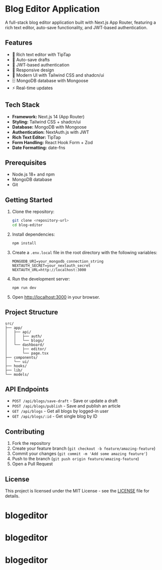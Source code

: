 # Blog Editor Application

A full-stack blog editor application built with Next.js App Router, featuring a rich text editor, auto-save functionality, and JWT-based authentication.

## Features

- 📝 Rich text editor with TipTap
- 💾 Auto-save drafts
- 🔐 JWT-based authentication
- 📱 Responsive design
- 🎨 Modern UI with Tailwind CSS and shadcn/ui
- 🗄️ MongoDB database with Mongoose
- ⚡ Real-time updates

## Tech Stack

- **Framework:** Next.js 14 (App Router)
- **Styling:** Tailwind CSS + shadcn/ui
- **Database:** MongoDB with Mongoose
- **Authentication:** NextAuth.js with JWT
- **Rich Text Editor:** TipTap
- **Form Handling:** React Hook Form + Zod
- **Date Formatting:** date-fns

## Prerequisites

- Node.js 18+ and npm
- MongoDB database
- Git

## Getting Started

1. Clone the repository:
   ```bash
   git clone <repository-url>
   cd blog-editor
   ```

2. Install dependencies:
   ```bash
   npm install
   ```

3. Create a `.env.local` file in the root directory with the following variables:
   ```
   MONGODB_URI=your_mongodb_connection_string
   NEXTAUTH_SECRET=your_nextauth_secret
   NEXTAUTH_URL=http://localhost:3000
   ```

4. Run the development server:
   ```bash
   npm run dev
   ```

5. Open [http://localhost:3000](http://localhost:3000) in your browser.

## Project Structure

```
src/
├── app/
│   ├── api/
│   │   ├── auth/
│   │   └── blogs/
│   └── dashboard/
│       ├── editor/
│       └── page.tsx
├── components/
│   └── ui/
├── hooks/
├── lib/
└── models/
```

## API Endpoints

- `POST /api/blogs/save-draft` - Save or update a draft
- `POST /api/blogs/publish` - Save and publish an article
- `GET /api/blogs` - Get all blogs by logged-in user
- `GET /api/blogs/:id` - Get single blog by ID

## Contributing

1. Fork the repository
2. Create your feature branch (`git checkout -b feature/amazing-feature`)
3. Commit your changes (`git commit -m 'Add some amazing feature'`)
4. Push to the branch (`git push origin feature/amazing-feature`)
5. Open a Pull Request

## License

This project is licensed under the MIT License - see the [LICENSE](LICENSE) file for details.
# blogeditor
# blogeditor
# blogeditor
